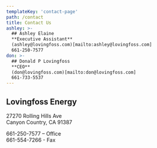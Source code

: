 ```yaml
---
templateKey: 'contact-page'
path: /contact
title: Contact Us
ashley: >-
  ## Ashley Elaine
  **Executive Assistant**
  (ashley@lovingfoss.com)[mailto:ashley@lovingfoss.com]
  661-250-7577
don: >-
  ## Donald P Lovingfoss
  **CEO**
  (don@lovingfoss.com)[mailto:don@lovingfoss.com]
  661-733-5537
---
```


## Lovingfoss Energy

27270 Rolling Hills Ave\
Canyon Country, CA 91387

661-250-7577 – Office\
661-554-7266 - Fax

